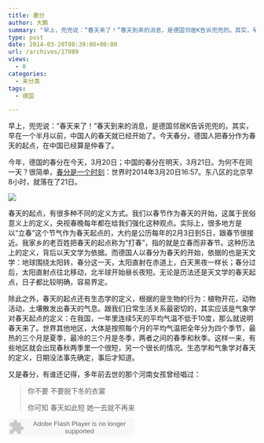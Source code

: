 ```yaml
---
title: 春分
author: 大鹏
summary: "早上，兜兜说：“春天来了！”春天到来的消息，是德国邻居K告诉兜兜的。其实，早在一个半月以前，中国人的春天就已经开始了。今天春分，德国人把春分作为春天的起点，在中国已经算是仲春了。"
type: post
date: 2014-03-20T08:39:08+00:00
url: /archives/17089
views:
  - 8
categories:
  - 未分类
tags:
  - 德国

---
```

早上，兜兜说：“春天来了！”春天到来的消息，是德国邻居K告诉兜兜的。其实，早在一个半月以前，中国人的春天就已经开始了。今天春分，德国人把春分作为春天的起点，在中国已经算是仲春了。

今年，德国的春分在今天，3月20日；中国的春分在明天，3月21日。为何不在同一天？很简单，[春分是一个时刻][1]：世界时2014年3月20日16:57。东八区的北京早8小时，就落在了21日。

![][2]

春天的起点，有很多种不同的定义方式。我们以春节作为春天的开始，这属于民俗意义上的定义，央视春晚每年都在给我们强化这种观点。实际上，很多地方是以“立春”这个节气作为春天起点的，大约是公历每年的2月3日到5日，跟春节很接近。我家乡的老百姓把春天的起点称为“打春”，指的就是立春而非春节。这种历法上的定义，背后以天文学为依据。而德国人以春分为春天的开始，依据的也是天文学：地球围绕太阳转，春分这一天，太阳直射在赤道上，白天黑夜一样长；春分过后，太阳直射点往北移动，北半球开始昼长夜短。无论是历法还是天文学的春天起点，日子都比较明确，容易界定。

除此之外，春天的起点还有生态学的定义，根据的是生物的行为：植物开花，动物活动，土壤散发出春天的气息。跟我们日常生活关系最密切的，其实应该是气象学对春天起点的定义：在我国，一年里连续5天的平均气温不低于10度，那么就说明春天来了。世界其他地区，大体是按照每个月的平均气温把全年分为四个季节，最热的三个月是夏季，最冷的三个月是冬季，两者之间的春季和秋季。这样一来，有些地区就会出现春秋两季里一个很短，另一个很长的情况。生态学和气象学对春天的定义，日期没法事先确定，事后才知道。

又是春分，有谁还记得，多年前去世的那个河南女孩曾经唱过：

> 你不要 不要脱下冬的衣裳
> 
> 你可知 春天如此短 她一去就不再来

<embed src="http://www.xiami.com/widget/0_381481/singlePlayer.swf" type="application/x-shockwave-flash" width="257" height="33" wmode="transparent">
</embed>

 [1]: http://pzhao.org/archives/15870
 [2]: http://farm6.staticflickr.com/5261/5612064784_58136fe04f_o.jpg
